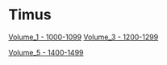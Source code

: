 # Timus

[Volume_1 - 1000-1099](https://github.com/ImtiazAhmedAkash/Timus/tree/main/Volume_1) 
[Volume_3 - 1200-1299](https://github.com/ImtiazAhmedAkash/Timus/tree/main/Volume_3) 

[Volume_5 - 1400-1499](https://github.com/ImtiazAhmedAkash/Timus/tree/main/Volume_5) 

